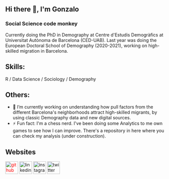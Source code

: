 ## Hi there 👋, I'm Gonzalo
### Social Science code monkey

Currently doing the PhD in Demography at Centre d'Estudis Demogràfics at Universitat Autònoma de Barcelona (CED-UAB). 
Last year was doing the European Doctoral School of Demography (2020-2021), working on high-skilled migration in Barcelona.


## Skills: 
 R / Data Science / Sociology / Demography

## Others:

- 🔭 I’m currently working on understanding how pull factors from the different Barcelona's neighborhoods attract high-skilled migrants, by using classic Demography data and new digital sources. 
- ⚡ Fun fact: I'm a chess nerd. I've been doing some Analytics to me own games to see how I can improve. There's a repository in here where you can check my analysis (under construction). 


## Websites
[<img src='https://cdn.jsdelivr.net/npm/simple-icons@3.0.1/icons/github.svg' alt='github' height='40' style='color:red'>](https://github.com/gonzalofichero)  [<img src='https://cdn.jsdelivr.net/npm/simple-icons@3.0.1/icons/linkedin.svg' alt='linkedin' height='40'>](https://www.linkedin.com/in/gonzalo-daniel-garcia-647a6817)  [<img src='https://cdn.jsdelivr.net/npm/simple-icons@3.0.1/icons/instagram.svg' alt='instagram' height='40'>](https://www.instagram.com/f2.2photo)  [<img src='https://cdn.jsdelivr.net/npm/simple-icons@3.0.1/icons/twitter.svg' alt='twitter' height='40'>](https://twitter.com/Ficheroculto)  

